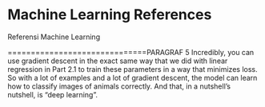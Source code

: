 # Machine Learning References

Referensi Machine Learning

==============================PARAGRAF 5
Incredibly, you can use gradient descent in the exact same way that we did with linear
regression in Part 2.1 to train these parameters in a way that minimizes loss. So with
a lot of examples and a lot of gradient descent, the model can learn how to classify
images of animals correctly. And that, in a nutshell’s nutshell, is “deep learning”.
